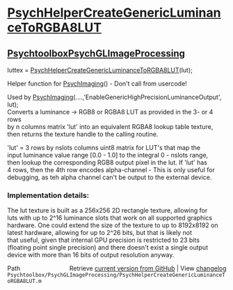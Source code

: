 # [PsychHelperCreateGenericLuminanceToRGBA8LUT](PsychHelperCreateGenericLuminanceToRGBA8LUT)
## [Psychtoolbox](Psychtoolbox)[PsychGLImageProcessing](PsychGLImageProcessing)

luttex = [PsychHelperCreateGenericLuminanceToRGBA8LUT](PsychHelperCreateGenericLuminanceToRGBA8LUT)(lut);  
  
Helper function for [PsychImaging](PsychImaging)() - Don't call from usercode!  
  
Used by [PsychImaging](PsychImaging)(....,'EnableGenericHighPrecisionLuminanceOutput', lut);  
Converts a luminance -\> RGB8 or RGBA8 LUT as provided in the 3- or 4 rows  
by n columns matrix 'lut' into an equivalent RGBA8 lookup table texture,  
then returns the texture handle to the calling routine.  
  
'lut' = 3 rows by nslots columns uint8 matrix for LUT's that map the  
input luminance value range [0.0 - 1.0] to the integral 0 - nslots range,  
then lookup the corresponding RGB8 output pixel in the lut. If 'lut' has  
4 rows, then the 4th row encodes alpha-channel - This is only useful for  
debugging, as teh alpha channel can't be output to the external device.  
  
### Implementation details:  
  
The lut texture is built as a 256x256 2D rectangle texture, allowing for  
luts with up to 2^16 luminance slots that work on all supported graphics  
hardware. One could extend the size of the texture to up to 8192x8192 on  
latest hardware, allowing for up to 2^26 bits, but that is likely not  
that useful, given that internal GPU precision is restricted to 23 bits  
(floating point single precision) and there doesn't exist a single output  
device with more than 16 bits of output resolution anyway.  
  




<div class="code_header" style="text-align:right;">
  <span style="float:left;">Path&nbsp;&nbsp;</span> <span class="counter">Retrieve <a href=
  "https://raw.github.com/Psychtoolbox-3/Psychtoolbox-3/beta/Psychtoolbox/PsychGLImageProcessing/PsychHelperCreateGenericLuminanceToRGBA8LUT.m">current version from GitHub</a> | View <a href=
  "https://github.com/Psychtoolbox-3/Psychtoolbox-3/commits/beta/Psychtoolbox/PsychGLImageProcessing/PsychHelperCreateGenericLuminanceToRGBA8LUT.m">changelog</a></span>
</div>
<div class="code">
  <code>Psychtoolbox/PsychGLImageProcessing/PsychHelperCreateGenericLuminanceToRGBA8LUT.m</code>
</div>

